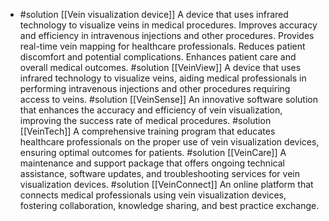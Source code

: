   - #solution [[Vein visualization device]]
   A device that uses infrared technology to visualize veins in medical procedures.
   Improves accuracy and efficiency in intravenous injections and other procedures.
   Provides real-time vein mapping for healthcare professionals.
   Reduces patient discomfort and potential complications.
   Enhances patient care and overall medical outcomes.
   #solution [[VeinView]]
   A device that uses infrared technology to visualize veins, aiding medical professionals in performing intravenous injections and other procedures requiring access to veins.
   #solution [[VeinSense]]
   An innovative software solution that enhances the accuracy and efficiency of vein visualization, improving the success rate of medical procedures.
   #solution [[VeinTech]]
   A comprehensive training program that educates healthcare professionals on the proper use of vein visualization devices, ensuring optimal outcomes for patients.
   #solution [[VeinCare]]
   A maintenance and support package that offers ongoing technical assistance, software updates, and troubleshooting services for vein visualization devices.
   #solution [[VeinConnect]]
   An online platform that connects medical professionals using vein visualization devices, fostering collaboration, knowledge sharing, and best practice exchange.


